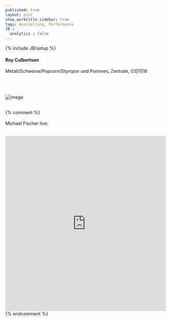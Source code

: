 ```yaml
---
published: true
layout: post
show_worktitle_sidebar: true
tags: Ausstellung, Performance
JB :
  analytics : false
---
```


{% include JB/setup %}




<p>
<h4>Roy Culbertson</h4>
Metall/Schweine/Popcorn/Styropor und Pommes, Zentrale, 03|11|16
<br /><br />


<br /><br />
<img src="{{ site.url }}/images/roy-culbertson.jpg" alt="image">
<br /><br />


{% comment %}
<br /><br />
Michael Fischer live:
<br /><br />
<iframe width="100%" height="550" frameborder="0" allowfullscreen="" webkitallowfullscreen="" src="https://www.youtube.com/embed/PaHuNu9I3O8">
</iframe>
<br />
{% endcomment %}

</p>



